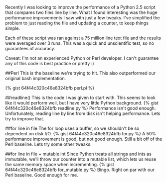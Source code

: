 Recently I was looking to improve the performance of a Python 2.5 script that compares two files line by line. What I found interesting was the huge performance improvements I saw with just a few tweaks. I've simplified the problem to just reading the file and updating a counter, to keep things simple.</p>
Each of these script was ran against a 75 million line text file and the results were averaged over 3 runs. This was a quick and unscientific test, so no guarantees of accuracy.

Caveat: I'm not an experienced Python or Perl developer. I can't guarantee any of this code is best practice or pretty :)

##Perl
This is the baseline we're trying to hit. This also outperformed our original bash implementation.

{% gist 64f44c320c46e8324bfb perl.pl %}

##readline()
This is the code I was given to start with. This seems to look like it would perform well, but I have very little Python background.
{% gist 64f44c320c46e8324bfb readline.py %}
Performance isn't good enough. Unfortunately, reading line by line from disk isn't helping performance. Lets try to improve that.

##for line in file
The for loop uses a buffer, so we shouldn't be so dependent on disk I/O.
{% gist 64f44c320c46e8324bfb for.py %}
A 50% performance improvement is good, but not good enough. Still a bit off of the Perl baseline. Lets try some other tweaks.

##for line in file + mutable int
Since Python treats all strings and ints as immutable, we'll throw our counter into a mutable list, which lets us reuse the same memory space when incrementing.
{% gist 64f44c320c46e8324bfb for_mutable.py %}
Bingo. Right on par with our Perl baseline. Good enough for me.
